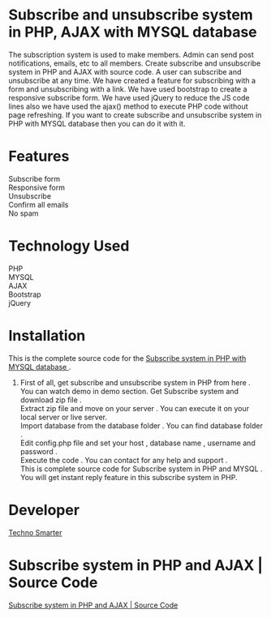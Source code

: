 # Subscribe and unsubscribe system in PHP, AJAX with MYSQL database 
The subscription system is used to make members. Admin can send post notifications, emails, etc to all members. Create subscribe and unsubscribe system in PHP and AJAX with source code.
A user can subscribe and unsubscribe at any time. We have created a feature for subscribing with a form and unsubscribing with a link. 
We have used bootstrap to create a responsive subscribe form. We have used jQuery to reduce the JS code lines also we have used the ajax() method to 
execute PHP code without page refreshing. 
If you want to create subscribe and unsubscribe system in PHP with MYSQL database then you can do it with it. 

# Features
Subscribe form <br>
Responsive form <br>
Unsubscribe <br>
Confirm all emails <br>
No spam <br>
# Technology Used
PHP <br>
MYSQL <br>
AJAX <br>
Bootstrap <br>
jQuery<br> 

# Installation
This is the complete source code for the <a href="https://technosmarter.com/item/subscribe-system-in-php-and-ajax-source-code">Subscribe system in PHP with MYSQL database </a>.<br>
1. First of all, get subscribe and unsubscribe system in PHP from here .<br>
You can watch demo in demo section. Get Subscribe system and download zip file .<br>
Extract zip file and move on your server . You can execute it on your local server or live server.<br>
Import database from the database folder . You can find database folder .<br>
Edit config.php file and set your host , database name , username and password .<br>
Execute the code . You can contact for any help and support .<br>
This is complete source code for Subscribe system in PHP and MYSQL .
You will get instant reply feature in this subscribe system in PHP.
# Developer
<a href="https://technosmarter.com/">Techno Smarter</a>
# Subscribe system in PHP and AJAX | Source Code
<a href="https://technosmarter.com/item/subscribe-system-in-php-and-ajax-source-code">Subscribe system in PHP and AJAX | Source Code</a>
